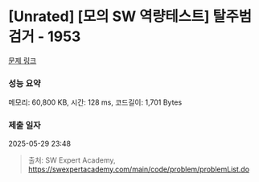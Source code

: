 # [Unrated] [모의 SW 역량테스트] 탈주범 검거 - 1953 

[문제 링크](https://swexpertacademy.com/main/code/problem/problemDetail.do?contestProbId=AV5PpLlKAQ4DFAUq) 

### 성능 요약

메모리: 60,800 KB, 시간: 128 ms, 코드길이: 1,701 Bytes

### 제출 일자

2025-05-29 23:48



> 출처: SW Expert Academy, https://swexpertacademy.com/main/code/problem/problemList.do